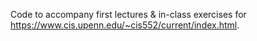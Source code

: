 Code to accompany first lectures & in-class exercises for https://www.cis.upenn.edu/~cis552/current/index.html.

